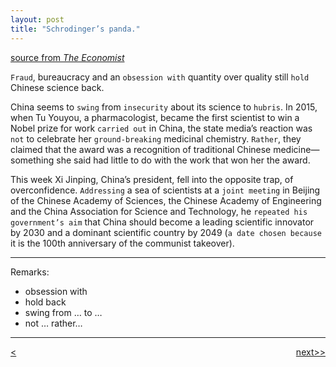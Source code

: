 ```yaml
---
layout: post
title: "Schrodinger’s panda."
---
```


[source from <em>The Economist</em>][link]


`Fraud`, bureaucracy and an `obsession with` quantity over quality still `hold` Chinese science back.

China seems to `swing` from `insecurity` about its science to `hubris`. In 2015, when Tu Youyou, a pharmacologist, became the first scientist to win a Nobel prize for work `carried out` in China, the state media’s reaction was `not` to celebrate her `ground-breaking` medicinal chemistry. `Rather`, they claimed that the award was a recognition of traditional Chinese medicine—something she said had little to do with the work that won her the award.

This week Xi Jinping, China’s president, fell into the opposite trap, of overconfidence. `Addressing` a sea of scientists at a `joint meeting` in Beijing of the Chinese Academy of Sciences, the Chinese Academy of Engineering and the China Association for Science and Technology, he `repeated his government’s aim` that China should become a leading scientific innovator by 2030 and a dominant scientific country by 2049 (`a date chosen because` it is the 100th anniversary of the communist takeover). 

********************************************
Remarks: 
* obsession with
* hold back
* swing from … to …
* not … rather… 
 

********************************************


<div style="position: relative;"><div><a href="http://jayhawk.ningtian.info/blogs/2016/05/23/greece-was-supposed-to-return-migrants-to-turkey"><<previous</a></div><div style="position: absolute; right: 0px; top: 0px;"><a href="http://jayhawk.ningtian.info/blogs/2016/05/24/americans-are-increasingly-addicted-to-opioids">next>></a></div></div>



[link]: http://www.economist.com/news/science-and-technology/21699898-fraud-bureaucracy-and-obsession-quantity-over-quality-still-hold-chinese

